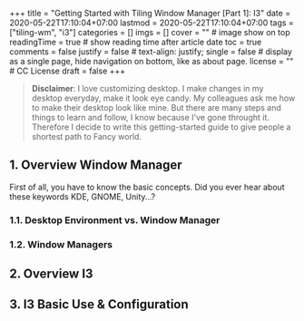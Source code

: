 +++
title = "Getting Started with Tiling Window Manager [Part 1]: I3"
date = 2020-05-22T17:10:04+07:00
lastmod = 2020-05-22T17:10:04+07:00
tags = ["tiling-wm", "i3"]
categories = []
imgs = []
cover = ""  # image show on top
readingTime = true  # show reading time after article date
toc = true
comments = false
justify = false  # text-align: justify;
single = false  # display as a single page, hide navigation on bottom, like as about page.
license = ""  # CC License
draft = false
+++

> **Disclaimer**: I love customizing desktop. I make changes in my desktop everyday, make it look eye candy. My colleagues ask me how to make their desktop look like mine. But there are many steps and things to learn and follow, I know because I've gone throught it. Therefore I decide to write this getting-started guide to give people a shortest path to Fancy world.

## 1. Overview Window Manager

First of all, you have to know the basic concepts. Did you ever hear about these keywords KDE, GNOME, Unity...?

### 1.1. Desktop Environment vs. Window Manager

### 1.2. Window Managers

## 2. Overview I3

## 3. I3 Basic Use & Configuration
